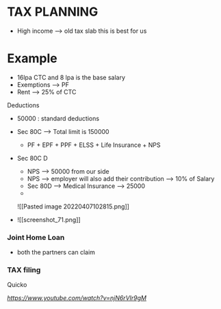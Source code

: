 # TAX PLANNING

- High income --> old tax slab this is best for us 


# Example
- 16lpa CTC and 8 lpa is the base salary
- Exemptions --> PF
- Rent --> 25% of CTC 


Deductions 
- 50000 : standard deductions
- Sec 80C --> Total limit is 150000
	- PF + EPF + PPF + ELSS + Life Insurance  + NPS 

- Sec 80C D 
	- NPS --> 50000 from our side 
	- NPS --> employer will also add their contribution --> 10% of Salary
	- Sec 80D --> Medical Insurance  --> 25000
	-
	
	![[Pasted image 20220407102815.png]]
- ![[screenshot_71.png]]


### Joint Home Loan
-  both the partners can claim


### TAX filing 
Quicko

*https://www.youtube.com/watch?v=njN6rVIr9gM*